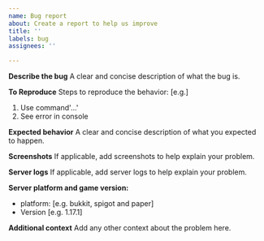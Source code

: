 ```yaml
---
name: Bug report
about: Create a report to help us improve
title: ''
labels: bug
assignees: ''

---
```


**Describe the bug**
A clear and concise description of what the bug is.

**To Reproduce**
Steps to reproduce the behavior:
[e.g.]
1. Use command'...'
2. See error in console

**Expected behavior**
A clear and concise description of what you expected to happen.

**Screenshots**
If applicable, add screenshots to help explain your problem.

**Server logs**
If applicable, add server logs to help explain your problem.

**Server platform and game version:**
 - platform: [e.g. bukkit, spigot and paper]
 - Version [e.g. 1.17.1]

**Additional context**
Add any other context about the problem here.
